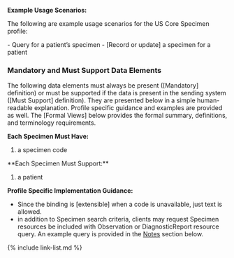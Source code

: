 **Example Usage Scenarios:**

The following are example usage scenarios for the US Core Specimen profile:

<div class="bg-success" markdown="1">
-  Query for a patient’s specimen
-  [Record or update] a specimen for a patient
</div><!-- new-content -->

### Mandatory and Must Support Data Elements

The following data elements must always be present ([Mandatory] definition) or must be supported if the data is present in the sending system ([Must Support] definition). They are presented below in a simple human-readable explanation. Profile specific guidance and examples are provided as well. The [Formal Views] below provides the formal summary, definitions, and terminology requirements.  

**Each Specimen Must Have:**

1. a specimen code

 <div class="bg-success" markdown="1">
 **Each Specimen Must Support:**

1. a patient
 </div><!-- new-content -->

**Profile Specific Implementation Guidance:**

*  Since the binding is [extensible] when a code is unavailable, just text is allowed.
*  <span class="bg-success" markdown="1">in addition to Specimen search criteria, clients may request Specimen resources be included with Observation or DiagnosticReport resource query. An example query is provided in the [Notes](#notes) section below.</span><!-- new-content -->

{% include link-list.md %}
